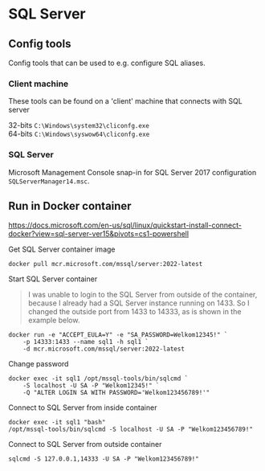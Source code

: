 # SQL Server

## Config tools
Config tools that can be used to e.g. configure SQL aliases.

### Client machine

These tools can be found on a 'client' machine that connects with SQL server

32-bits `C:\Windows\system32\cliconfg.exe`  
64-bits `C:\Windows\syswow64\cliconfg.exe`

### SQL Server

Microsoft Management Console snap-in for SQL Server 2017 configuration `SQLServerManager14.msc`. 

## Run in Docker container

https://docs.microsoft.com/en-us/sql/linux/quickstart-install-connect-docker?view=sql-server-ver15&pivots=cs1-powershell


Get SQL Server container image
	
```
docker pull mcr.microsoft.com/mssql/server:2022-latest
```


Start SQL Server container 
> I was unable to login to the SQL Server from outside of the container, because I already had a SQL Server instance running on 1433. So I changed the outside port from 1433 to 14333, as is shown in the example below.

```
docker run -e "ACCEPT_EULA=Y" -e "SA_PASSWORD=Welkom12345!" `
    -p 14333:1433 --name sql1 -h sql1 `
    -d mcr.microsoft.com/mssql/server:2022-latest
```
   

Change password
```
docker exec -it sql1 /opt/mssql-tools/bin/sqlcmd `
    -S localhost -U SA -P "Welkom12345!" `
    -Q "ALTER LOGIN SA WITH PASSWORD='Welkom123456789!'"
```

Connect to SQL Server from inside container
```
docker exec -it sql1 "bash"
/opt/mssql-tools/bin/sqlcmd -S localhost -U SA -P "Welkom123456789!"
```	

Connect to SQL Server from outside container
```
sqlcmd -S 127.0.0.1,14333 -U SA -P "Welkom123456789!"
```